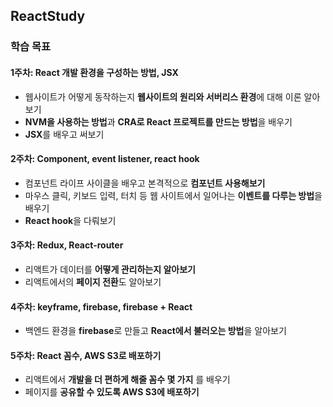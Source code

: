 ## ReactStudy
### 학습 목표
#### 1주차: React 개발 환경을 구성하는 방법, JSX
- 웹사이트가 어떻게 동작하는지 **웹사이트의 원리와 서버리스 환경**에 대해 이론 알아보기
- **NVM을 사용하는 방법**과 **CRA로 React 프로젝트를 만드는 방법**을 배우기
- **JSX**를 배우고 써보기

#### 2주차: Component, event listener, react hook
- 컴포넌트 라이프 사이클을 배우고 본격적으로 **컴포넌트 사용해보기**
- 마우스 클릭, 키보드 입력, 터치 등 웹 사이트에서 일어나는 **이벤트를 다루는 방법**을 배우기
- **React hook**을 다뤄보기

#### 3주차: Redux, React-router
- 리액트가 데이터를 **어떻게 관리하는지 알아보기**
- 리액트에서의 **페이지 전환**도 알아보기

#### 4주차: keyframe, firebase, firebase + React
- 백엔드 환경을 **firebase**로 만들고 **React에서 불러오는 방법**을 알아보기

#### 5주차: React 꼼수, AWS S3로 배포하기
- 리액트에서 **개발을 더 편하게 해줄 꼼수 몇 가지** 를 배우기
- 페이지를 **공유할 수 있도록 AWS S3에 배포하기**
